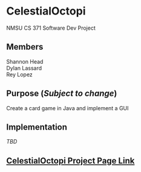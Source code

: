 # **CelestialOctopi**
NMSU CS 371 Software Dev Project

## Members
Shannon Head\
Dylan Lassard\
Rey Lopez

## Purpose (*Subject to change*)
Create a card game in Java and implement a GUI

## Implementation
*TBD*

## [CelestialOctopi Project Page Link](https://shanhead.github.io/CelestialOctopi/)
